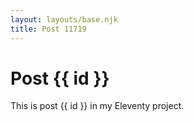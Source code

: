 ```yaml
---
layout: layouts/base.njk
title: Post 11719
---
```


# Post {{ id }}

This is post {{ id }} in my Eleventy project.
